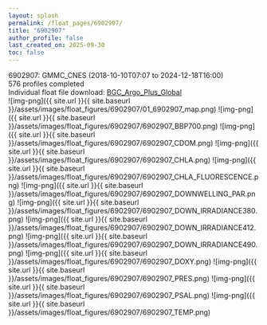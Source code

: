 ```yaml
---
layout: splash
permalink: /float_pages/6902907/
title: "6902907"
author_profile: false
last_created_on: 2025-09-30
toc: false
---
```

 
6902907: GMMC_CNES (2018-10-10T07:07 to 2024-12-18T16:00)\
576 profiles completed\
Individual float file download: [BGC_Argo_Plus_Global](https://ftp.soest.hawaii.edu/bgc_argo_plus/Individual_Floats/outliers_removed/6902907_Sprof_processed.nc)\
![img-png]({{ site.url }}{{ site.baseurl }}/assets/images/float_figures/6902907/01_6902907_map.png)
![img-png]({{ site.url }}{{ site.baseurl }}/assets/images/float_figures/6902907/6902907_BBP700.png)
![img-png]({{ site.url }}{{ site.baseurl }}/assets/images/float_figures/6902907/6902907_CDOM.png)
![img-png]({{ site.url }}{{ site.baseurl }}/assets/images/float_figures/6902907/6902907_CHLA.png)
![img-png]({{ site.url }}{{ site.baseurl }}/assets/images/float_figures/6902907/6902907_CHLA_FLUORESCENCE.png)
![img-png]({{ site.url }}{{ site.baseurl }}/assets/images/float_figures/6902907/6902907_DOWNWELLING_PAR.png)
![img-png]({{ site.url }}{{ site.baseurl }}/assets/images/float_figures/6902907/6902907_DOWN_IRRADIANCE380.png)
![img-png]({{ site.url }}{{ site.baseurl }}/assets/images/float_figures/6902907/6902907_DOWN_IRRADIANCE412.png)
![img-png]({{ site.url }}{{ site.baseurl }}/assets/images/float_figures/6902907/6902907_DOWN_IRRADIANCE490.png)
![img-png]({{ site.url }}{{ site.baseurl }}/assets/images/float_figures/6902907/6902907_DOXY.png)
![img-png]({{ site.url }}{{ site.baseurl }}/assets/images/float_figures/6902907/6902907_PRES.png)
![img-png]({{ site.url }}{{ site.baseurl }}/assets/images/float_figures/6902907/6902907_PSAL.png)
![img-png]({{ site.url }}{{ site.baseurl }}/assets/images/float_figures/6902907/6902907_TEMP.png)
